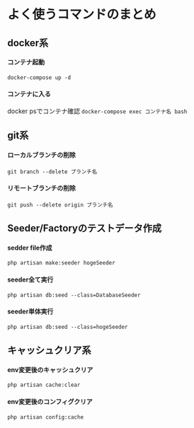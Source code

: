 # よく使うコマンドのまとめ

## docker系
#### コンテナ起動
`docker-compose up -d`

#### コンテナに入る
docker psでコンテナ確認
`docker-compose exec コンテナ名 bash`


## git系
#### ローカルブランチの削除
`git branch --delete ブランチ名`

#### リモートブランチの削除
`git push --delete origin ブランチ名`


## Seeder/Factoryのテストデータ作成
#### sedder file作成
`php artisan make:seeder hogeSeeder`

#### seeder全て実行
`php artisan db:seed --class=DatabaseSeeder`

#### seeder単体実行
`php artisan db:seed --class=hogeSeeder`


## キャッシュクリア系
#### env変更後のキャッシュクリア
`php artisan cache:clear`

#### env変更後のコンフィグクリア
`php artisan config:cache`

